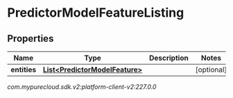 # PredictorModelFeatureListing


## Properties

| Name | Type | Description | Notes |
| ------------ | ------------- | ------------- | ------------- |
| **entities** | [**List&lt;PredictorModelFeature&gt;**](PredictorModelFeature) |  |  [optional] |




_com.mypurecloud.sdk.v2:platform-client-v2:227.0.0_
